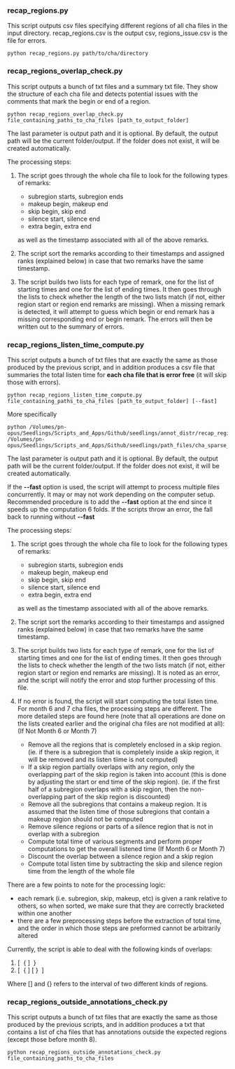 ### recap_regions.py
This script outputs csv files specifying different regions of all cha files in the input directory. recap_regions.csv is the output csv, regions_issue.csv is the file for errors.  
```
python recap_regions.py path/to/cha/directory
```

### recap_regions_overlap_check.py
This script outputs a bunch of txt files and a summary txt file. They show the structure of each cha file and detects potential issues with the comments that mark the begin or end of a region.
```
python recap_regions_overlap_check.py file_containing_paths_to_cha_files [path_to_output_folder]
```
The last parameter is output path and it is optional. By default, the output path will be the current folder/output. If the folder does not exist, it will be created automatically.  

The processing steps:  
1. The script goes through the whole cha file to look for the following types of remarks:  
    * subregion starts, subregion ends
    * makeup begin, makeup end
    * skip begin, skip end
    * silence start, silence end
    * extra begin, extra end  

    as well as the timestamp associated with all of the above remarks. 
2. The script sort the remarks according to their timestamps and assigned ranks (explained below) in case that two remarks have the same timestamp.
3. The script builds two lists for each type of remark, one for the list of starting times and one for the list of ending times. It then goes through the lists to check whether the length of the two lists match (if not, either region start or region end remarks are missing). When a missing remark is detected, it will attempt to guess which begin or end remark has a missing corresponding end or begin remark. The errors will then be written out to the summary of errors.
### recap_regions_listen_time_compute.py
This script outputs a bunch of txt files that are exactly the same as those produced by the previous script, and in addition produces a csv file that summaries the total listen time for **each cha file that is error free** (it will skip those with errors).
```
python recap_regions_listen_time_compute.py file_containing_paths_to_cha_files [path_to_output_folder] [--fast]
```
More specifically
```
python /Volumes/pn-opus/Seedlings/Scripts_and_Apps/Github/seedlings/annot_distr/recap_regions_listen_time_compute.py /Volumes/pn-opus/Seedlings/Scripts_and_Apps/Github/seedlings/path_files/cha_sparse_code_paths.txt
```

The last parameter is output path and it is optional. By default, the output path will be the current folder/output. If the folder does not exist, it will be created automatically.  

If the **--fast** option is used, the script will attempt to process multiple files concurrently. It may or may not work depending on the computer setup. Recommended procedure is to add the **--fast** option at the end since it speeds up the computation 6 folds. If the scripts throw an error, the fall back to running without **--fast**

The processing steps:  
1. The script goes through the whole cha file to look for the following types of remarks:  
    * subregion starts, subregion ends
    * makeup begin, makeup end
    * skip begin, skip end
    * silence start, silence end
    * extra begin, extra end  

    as well as the timestamp associated with all of the above remarks. 
2. The script sort the remarks according to their timestamps and assigned ranks (explained below) in case that two remarks have the same timestamp.
3. The script builds two lists for each type of remark, one for the list of starting times and one for the list of ending times. It then goes through the lists to check whether the length of the two lists match (if not, either region start or region end remarks are missing). It is noted as an error, and the script will notify the error and stop further processing of this file.
4. If no error is found, the script will start computing the total listen time. For month 6 and 7 cha files, the processing steps are different. The more detailed steps are found here (note that all operations are done on the lists created earlier and the original cha files are not modified at all):  
    (If Not Month 6 or Month 7)  
    * Remove all the regions that is completely enclosed in a skip region. (ie. if there is a subregion that is completely inside a skip region, it will be removed and its listen tiime is not computed)
    * If a skip region partially overlaps with any region, only the overlapping part of the skip region is taken into account (this is done by adjusting the start or end time of the skip region). (ie. if the first half of a subregion overlaps with a skip region, then the non-overlapping part of the skip region is discounted)
    * Remove all the subregions that contains a makeup region. It is assumed that the listen time of those subregions that contain a makeup region should not be computed
    * Remove silence regions or parts of a silence region that is not in overlap with a subregion
    * Compute total time of various segments and perform proper computations to get the overall listened time
    (If Month 6 or Month 7)
    * Discount the overlap between a silence region and a skip region
    * Compute total listen time by subtracting the skip and silence region time from the length of the whole file
    
There are a few points to note for the processing logic:  
* each remark (i.e. subregion, skip, makeup, etc) is given a rank relative to others, so when sorted, we make sure that they are correctly bracketed within one another
* there are a few preprocessing steps before the extraction of total time, and the order in which those steps are preformed cannot be arbitrarily altered

Currently, the script is able to deal with the following kinds of overlaps:  
1. [&nbsp;&nbsp;{&nbsp;]&nbsp;&nbsp;}
2. [&nbsp;&nbsp;{&nbsp;]&nbsp;[&nbsp;}&nbsp;&nbsp;]

Where [] and {} refers to the interval of two different kinds of regions.

### recap_regions_outside_annotations_check.py
This script outputs a bunch of txt files that are exactly the same as those produced by the previous scripts, and in addition produces a txt that contains a list of cha files that has annotations outside the expected regions (except those before month 8). 
```
python recap_regions_outside_annotations_check.py file_containing_paths_to_cha_files
```
